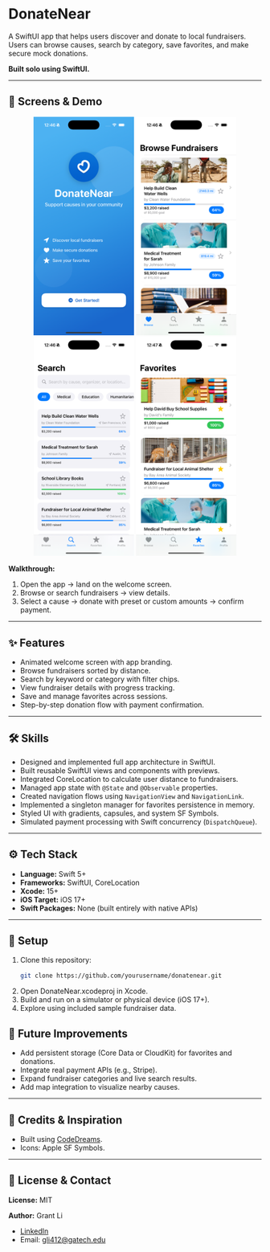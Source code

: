 # DonateNear  
A SwiftUI app that helps users discover and donate to local fundraisers. Users can browse causes, search by category, save favorites, and make secure mock donations.  

**Built solo using SwiftUI.**

---

## 📱 Screens & Demo

<p align="center">
  <img src="images-screens/screenshot_1.png" width="200"/>
  <img src="images-screens/screenshot_2.png" width="200"/>
  <img src="images-screens/screenshot_3.png" width="200"/>
  <img src="images-screens/screenshot_4.png" width="200"/>
</p>

**Walkthrough:**  
1. Open the app → land on the welcome screen.  
2. Browse or search fundraisers → view details.  
3. Select a cause → donate with preset or custom amounts → confirm payment.  

---

## ✨ Features
- Animated welcome screen with app branding.  
- Browse fundraisers sorted by distance.  
- Search by keyword or category with filter chips.  
- View fundraiser details with progress tracking.  
- Save and manage favorites across sessions.  
- Step-by-step donation flow with payment confirmation.  

---

## 🛠 Skills
- Designed and implemented full app architecture in SwiftUI.  
- Built reusable SwiftUI views and components with previews.  
- Integrated CoreLocation to calculate user distance to fundraisers.  
- Managed app state with `@State` and `@Observable` properties.  
- Created navigation flows using `NavigationView` and `NavigationLink`.  
- Implemented a singleton manager for favorites persistence in memory.  
- Styled UI with gradients, capsules, and system SF Symbols.  
- Simulated payment processing with Swift concurrency (`DispatchQueue`).  

---

## ⚙️ Tech Stack
- **Language:** Swift 5+  
- **Frameworks:** SwiftUI, CoreLocation  
- **Xcode:** 15+  
- **iOS Target:** iOS 17+  
- **Swift Packages:** None (built entirely with native APIs)  

---

## 🚀 Setup
1. Clone this repository:  
   ```bash
   git clone https://github.com/yourusername/donatenear.git
   ```
2. Open DonateNear.xcodeproj in Xcode.
3. Build and run on a simulator or physical device (iOS 17+).
4. Explore using included sample fundraiser data.

## 🔮 Future Improvements
- Add persistent storage (Core Data or CloudKit) for favorites and donations.  
- Integrate real payment APIs (e.g., Stripe).  
- Expand fundraiser categories and live search results.  
- Add map integration to visualize nearby causes.  

---

## 🙏 Credits & Inspiration
- Built using [CodeDreams](https://codedreams.app/).  
- Icons: Apple SF Symbols.  

---

## 📄 License & Contact
**License:** MIT  

**Author:** Grant Li  
- [LinkedIn](https://linkedin.com/in/yourprofile)  
- Email: gli412@gatech.edu 
